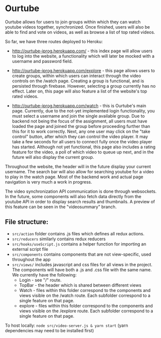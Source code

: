 # Ourtube

Ourtube allows for users to join groups within which they can watch youtube videos together, synchronized. Once finished, users will also be able to find and vote on videos, as well as browse a list of top rated videos.

So far, we have three routes deployed to Heroku:
* http://ourtube-iprog.herokuapp.com/ - this index page will allow users to log into the website, a functionality which will later be mocked with a username and password field.
* http://ourtube-iprog.herokuapp.com/explore - this page allows users to create groups, within which users can interact through the video controls on the /watch page. Creating a group is functional, and is persisted through firebase. However, selecting a group currently has no effect. Later on, this page will also feature a list of the website's top rated videos.

* http://ourtube-iprog.herokuapp.com/watch - this is Ourtube's main page. Currently, due to the not-yet implemented login functionality, you must select a username and join the single available group. Due to backend not being the focus of the assignment, all users must have loaded the page and joined the group before proceeding further than this for it to work correctly. Next, any one user may click on the "take control" button, after which they can control the video player. It may take a few seconds for all users to connect fully once the video player has started. Although not yet functional, this page also includes a rating feature for the video, a poll of which video to queue up next, and in the future will also display the current group.

Throughout the website, the header will in the future display your current username. The search bar will also allow for searching youtube for a video to play in the watch page.
Most of the backend work and actual page navigation is very much a work in progress.

The video synchronization API communication is done through websockets. In the future, some components will also fetch data directly from the youtube API in order to display search results and thumbnails. A preview of this feature can be seen in the "videosummary" branch.

## File structure:
* `src/action` folder contains .js files which defines all redux actions.
* `src/reducers` similarly contains redux reducers
* `src/hooks/useScript.js` contains a helper function for importing an external script file
* `src/components` contains components that are not view-specific, used throughout the app
* `src/views/` includes javascript and css files for all views in the project. The components will have both a .js and .css file with the same name. We currently have the following:
  * Login - see "/" route.
  * TopBar - the header which is shared between different views
  * Watch - files within this folder correspond to the components and views visible on the /watch route. Each subfolder correspond to a single feature on that page.
  * explore - files within this folder correspond to the components and views visible on the /explore route. Each subfolder correspond to a single feature on that page.


To host locally:
`node src/video-server.js & yarn start` (yarn dependencies may need to be installed first)

